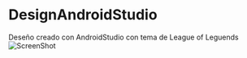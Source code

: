 # DesignAndroidStudio
Deseño creado con AndroidStudio con tema de League of Leguends
![ScreenShot](https://raw.github.com/Gamas-G/DesignAndroidStudio/master/Inicio.png)
